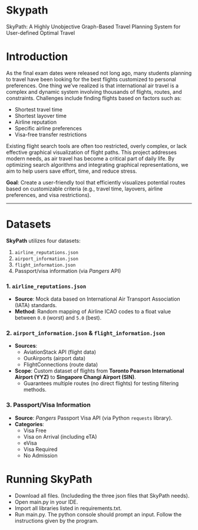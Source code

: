 # Skypath
SkyPath: A Highly Unobjective Graph-Based Travel Planning System for User-defined Optimal Travel

# Introduction  

As the final exam dates were released not long ago, many students planning to travel have been looking for the best flights customized to personal preferences. One thing we’ve realized is that international air travel is a complex and dynamic system involving thousands of flights, routes, and constraints. Challenges include finding flights based on factors such as:  
- Shortest travel time  
- Shortest layover time  
- Airline reputation  
- Specific airline preferences  
- Visa-free transfer restrictions  

Existing flight search tools are often too restricted, overly complex, or lack effective graphical visualization of flight paths. This project addresses modern needs, as air travel has become a critical part of daily life. By optimizing search algorithms and integrating graphical representations, we aim to help users save effort, time, and reduce stress.  

**Goal**: Create a user-friendly tool that efficiently visualizes potential routes based on customizable criteria (e.g., travel time, layovers, airline preferences, and visa restrictions).  

---

# Datasets  

**SkyPath** utilizes four datasets:  
1. `airline_reputations.json`  
2. `airport_information.json`  
3. `flight_information.json`  
4. Passport/visa information (via *Pangers* API)  

### 1. `airline_reputations.json`  
- **Source**: Mock data based on International Air Transport Association (IATA) standards.  
- **Method**: Random mapping of Airline ICAO codes to a float value between `0.0` (worst) and `5.0` (best).  

### 2. `airport_information.json` & `flight_information.json`  
- **Sources**:  
  - AviationStack API (flight data)  
  - OurAirports (airport data)  
  - FlightConnections (route data)  
- **Scope**: Custom dataset of flights from **Toronto Pearson International Airport (YYZ)** to **Singapore Changi Airport (SIN)**.  
  - Guarantees multiple routes (no direct flights) for testing filtering methods.  

### 3. Passport/Visa Information  
- **Source**: *Pangers* Passport Visa API (via Python `requests` library).  
- **Categories**:  
  - Visa Free  
  - Visa on Arrival (including eTA)  
  - eVisa  
  - Visa Required  
  - No Admission
 
# Running SkyPath
- Download all files. (Includeding the three json files that SkyPath needs).
- Open main.py in your IDE.
- Import all libraries listed in requirements.txt.
- Run main.py. The python console should prompt an input. Follow the instructions given by the program. 
